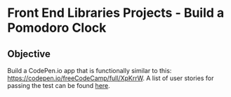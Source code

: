 # Front End Libraries Projects - Build a Pomodoro Clock

## Objective
Build a CodePen.io app that is functionally similar to this: https://codepen.io/freeCodeCamp/full/XpKrrW.
A list of user stories for passing the test can be found [here](https://learn.freecodecamp.org/front-end-libraries/front-end-libraries-projects/build-a-pomodoro-clock/). 